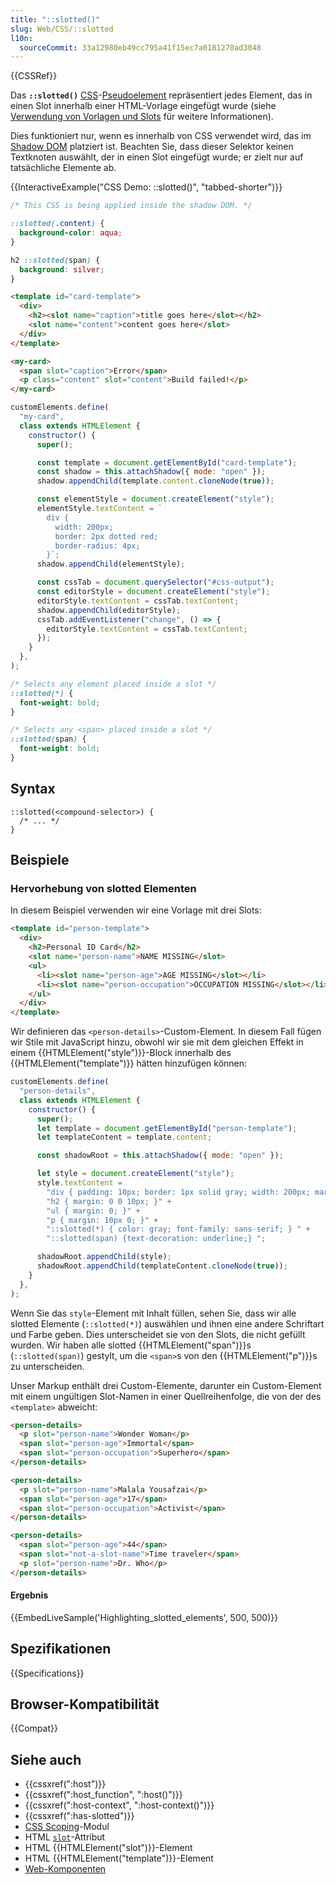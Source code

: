 ```yaml
---
title: "::slotted()"
slug: Web/CSS/::slotted
l10n:
  sourceCommit: 33a12980eb49cc795a41f15ec7a0181270ad3048
---
```


{{CSSRef}}

Das **`::slotted()`** [CSS](/de/docs/Web/CSS)-[Pseudoelement](/de/docs/Web/CSS/Pseudo-elements) repräsentiert jedes Element, das in einen Slot innerhalb einer HTML-Vorlage eingefügt wurde (siehe [Verwendung von Vorlagen und Slots](/de/docs/Web/API/Web_components/Using_templates_and_slots) für weitere Informationen).

Dies funktioniert nur, wenn es innerhalb von CSS verwendet wird, das im [Shadow DOM](/de/docs/Web/API/Web_components/Using_shadow_DOM) platziert ist. Beachten Sie, dass dieser Selektor keinen Textknoten auswählt, der in einen Slot eingefügt wurde; er zielt nur auf tatsächliche Elemente ab.

{{InteractiveExample("CSS Demo: ::slotted()", "tabbed-shorter")}}

```css interactive-example
/* This CSS is being applied inside the shadow DOM. */

::slotted(.content) {
  background-color: aqua;
}

h2 ::slotted(span) {
  background: silver;
}
```

```html interactive-example
<template id="card-template">
  <div>
    <h2><slot name="caption">title goes here</slot></h2>
    <slot name="content">content goes here</slot>
  </div>
</template>

<my-card>
  <span slot="caption">Error</span>
  <p class="content" slot="content">Build failed!</p>
</my-card>
```

```js interactive-example
customElements.define(
  "my-card",
  class extends HTMLElement {
    constructor() {
      super();

      const template = document.getElementById("card-template");
      const shadow = this.attachShadow({ mode: "open" });
      shadow.appendChild(template.content.cloneNode(true));

      const elementStyle = document.createElement("style");
      elementStyle.textContent = `
        div {
          width: 200px;
          border: 2px dotted red;
          border-radius: 4px;
        }`;
      shadow.appendChild(elementStyle);

      const cssTab = document.querySelector("#css-output");
      const editorStyle = document.createElement("style");
      editorStyle.textContent = cssTab.textContent;
      shadow.appendChild(editorStyle);
      cssTab.addEventListener("change", () => {
        editorStyle.textContent = cssTab.textContent;
      });
    }
  },
);
```

```css
/* Selects any element placed inside a slot */
::slotted(*) {
  font-weight: bold;
}

/* Selects any <span> placed inside a slot */
::slotted(span) {
  font-weight: bold;
}
```

## Syntax

```css-nolint
::slotted(<compound-selector>) {
  /* ... */
}
```

## Beispiele

### Hervorhebung von slotted Elementen

In diesem Beispiel verwenden wir eine Vorlage mit drei Slots:

```html
<template id="person-template">
  <div>
    <h2>Personal ID Card</h2>
    <slot name="person-name">NAME MISSING</slot>
    <ul>
      <li><slot name="person-age">AGE MISSING</slot></li>
      <li><slot name="person-occupation">OCCUPATION MISSING</slot></li>
    </ul>
  </div>
</template>
```

Wir definieren das `<person-details>`-Custom-Element. In diesem Fall fügen wir Stile mit JavaScript hinzu, obwohl wir sie mit dem gleichen Effekt in einem {{HTMLElement("style")}}-Block innerhalb des {{HTMLElement("template")}} hätten hinzufügen können:

```js
customElements.define(
  "person-details",
  class extends HTMLElement {
    constructor() {
      super();
      let template = document.getElementById("person-template");
      let templateContent = template.content;

      const shadowRoot = this.attachShadow({ mode: "open" });

      let style = document.createElement("style");
      style.textContent =
        "div { padding: 10px; border: 1px solid gray; width: 200px; margin: 10px; }" +
        "h2 { margin: 0 0 10px; }" +
        "ul { margin: 0; }" +
        "p { margin: 10px 0; }" +
        "::slotted(*) { color: gray; font-family: sans-serif; } " +
        "::slotted(span) {text-decoration: underline;} ";

      shadowRoot.appendChild(style);
      shadowRoot.appendChild(templateContent.cloneNode(true));
    }
  },
);
```

Wenn Sie das `style`-Element mit Inhalt füllen, sehen Sie, dass wir alle slotted Elemente (`::slotted(*)`) auswählen und ihnen eine andere Schriftart und Farbe geben. Dies unterscheidet sie von den Slots, die nicht gefüllt wurden. Wir haben alle slotted {{HTMLElement("span")}}s (`::slotted(span)`) gestylt, um die `<span>`s von den {{HTMLElement("p")}}s zu unterscheiden.

Unser Markup enthält drei Custom-Elemente, darunter ein Custom-Element mit einem ungültigen Slot-Namen in einer Quellreihenfolge, die von der des `<template>` abweicht:

```html
<person-details>
  <p slot="person-name">Wonder Woman</p>
  <span slot="person-age">Immortal</span>
  <span slot="person-occupation">Superhero</span>
</person-details>

<person-details>
  <p slot="person-name">Malala Yousafzai</p>
  <span slot="person-age">17</span>
  <span slot="person-occupation">Activist</span>
</person-details>

<person-details>
  <span slot="person-age">44</span>
  <span slot="not-a-slot-name">Time traveler</span>
  <p slot="person-name">Dr. Who</p>
</person-details>
```

#### Ergebnis

{{EmbedLiveSample('Highlighting_slotted_elements', 500, 500)}}

## Spezifikationen

{{Specifications}}

## Browser-Kompatibilität

{{Compat}}

## Siehe auch

- {{cssxref(":host")}}
- {{cssxref(":host_function", ":host()")}}
- {{cssxref(":host-context", ":host-context()")}}
- {{cssxref(":has-slotted")}}
- [CSS Scoping](/de/docs/Web/CSS/CSS_scoping)-Modul
- HTML [`slot`](/de/docs/Web/HTML/Global_attributes/slot)-Attribut
- HTML {{HTMLElement("slot")}}-Element
- HTML {{HTMLElement("template")}}-Element
- [Web-Komponenten](/de/docs/Web/API/Web_components)
